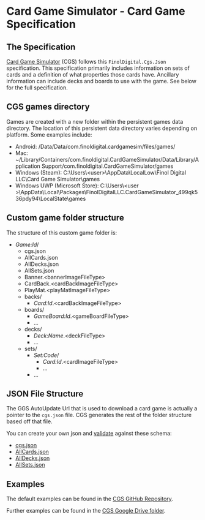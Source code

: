 # Card Game Simulator - Card Game Specification

## The Specification
[Card Game Simulator](https://www.cardgamesimulator.com) (CGS) follows this `FinolDigital.Cgs.Json` specification. 
This specification primarily includes information on sets of cards and a definition of what properties those cards have. 
Ancillary information can include decks and boards to use with the game. 
See below for the full specification.

## CGS games directory
Games are created with a new folder within the persistent games data directory. 
The location of this persistent data directory varies depending on platform. 
Some examples include:
- Android: /Data/Data/com.finoldigital.cardgamesim/files/games/
- Mac: ~/Library/Containers/com.finoldigital.CardGameSimulator/Data/Library/Application Support/com.finoldigital.CardGameSimulator/games
- Windows (Steam): C:\Users\\<user\>\AppData\LocalLow\Finol Digital LLC\Card Game Simulator\games
- Windows UWP (Microsoft Store): C:\Users\\<user \>\AppData\Local\Packages\FinolDigitalLLC.CardGameSimulator_499qk536pdy94\LocalState\games

## Custom game folder structure
The structure of this custom game folder is:
- *Game:Id*/
  - cgs.json
  - AllCards.json
  - AllDecks.json
  - AllSets.json
  - Banner.\<bannerImageFileType\>
  - CardBack.\<cardBackImageFileType\>
  - PlayMat.\<playMatImageFileType\>
  - backs/
    * *Card:Id*.\<cardBackImageFileType\>
  - boards/
    * *GameBoard:Id*.\<gameBoardFileType\>
    * ...
  - decks/
    * *Deck:Name*.\<deckFileType\>
    * ...
  - sets/
    * *Set:Code*/
      * *Card:Id*.\<cardImageFileType\>
      * ...
    * ...

## JSON File Structure
The GGS AutoUpdate Url that is used to download a card game is actually a pointer to the `cgs.json` file. 
CGS generates the rest of the folder structure based off that file. 

You can create your own json and [validate](https://www.jsonschemavalidator.net/) against these schema:
- [cgs.json](https://github.com/finol-digital/FinolDigital.Cgs.Json/blob/main/schema/cgs.json)
- [AllCards.json](https://github.com/finol-digital/FinolDigital.Cgs.Json/blob/main/schema/AllCards.json)
- [AllDecks.json](https://github.com/finol-digital/FinolDigital.Cgs.Json/blob/main/schema/AllDecks.json)
- [AllSets.json](https://github.com/finol-digital/FinolDigital.Cgs.Json/blob/main/schema/AllSets.json)

## Examples
The default examples can be found in the [CGS GitHub Repository](https://github.com/finol-digital/Card-Game-Simulator/tree/develop/docs/games).

Further examples can be found in the [CGS Google Drive folder](https://drive.google.com/open?id=1kVms-_CXRw1e4Ob18fRkS84MN_cxQGF5).
